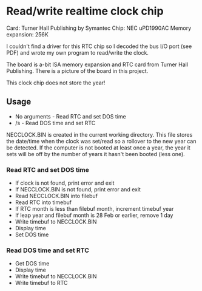# Read/write realtime clock chip

Card: Turner Hall Publishing by Symantec
Chip: NEC uPD1990AC
Memory expansion: 256K

I couldn't find a driver for this RTC chip so I decoded the bus I/O port (see PDF)
and wrote my own program to read/write the clock.

The board is a-bit ISA memory expansion and RTC card from Turner Hall
Publishing. There is a picture of the board in this project.

This clock chip does not store the year!

## Usage
  - No arguments - Read RTC and set DOS time
  - /s - Read DOS time and set RTC

NECCLOCK.BIN is created in the current working directory. This file stores
the date/time when the clock was set/read so a rollover to the new year
can be detected. If the computer is not booted at least once a year, the
year it sets will be off by the number of years it hasn't been booted (less one).

### Read RTC and set DOS time
  - If clock is not found, print error and exit
  - If NECCLOCK.BIN is not found, print error and exit
  - Read NECCLOCK.BIN into filebuf
  - Read RTC into timebuf
  - If RTC month is less than filebuf month, increment timebuf year
  - If leap year and filebuf month is 28 Feb or earlier, remove 1 day
  - Write timebuf to NECCLOCK.BIN
  - Display time
  - Set DOS time
  
### Read DOS time and set RTC
  - Get DOS time
  - Display time
  - Write timebuf to NECCLOCK.BIN
  - Write timebuf to RTC
